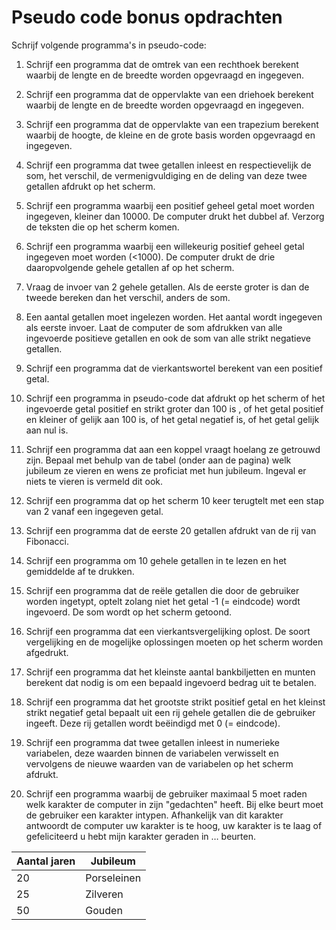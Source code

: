# Pseudo code bonus opdrachten

Schrijf volgende programma's in pseudo-code:
  1. Schrijf een programma dat de omtrek van een rechthoek berekent waarbij de lengte en de breedte worden opgevraagd en ingegeven.
  
  1. Schrijf een programma dat de oppervlakte van een driehoek berekent waarbij de lengte en de breedte worden opgevraagd en ingegeven.
  
  1. Schrijf een programma dat de oppervlakte van een trapezium berekent waarbij de hoogte, de kleine en de grote basis worden opgevraagd en ingegeven.
  
  1. Schrijf een programma dat twee getallen inleest en respectievelijk de som, het verschil, de vermenigvuldiging en de deling van deze twee getallen afdrukt op het scherm.
  
  1. Schrijf een programma waarbij een positief geheel getal moet worden ingegeven, kleiner dan 10000. De computer drukt het dubbel af. Verzorg de teksten die op het scherm komen.
  
  1. Schrijf een programma waarbij een willekeurig positief geheel getal ingegeven moet worden (<1000). De computer drukt de drie daaropvolgende gehele getallen af op het scherm.
  
  1. Vraag de invoer van 2 gehele getallen. Als de eerste groter is dan de tweede bereken dan het verschil, anders de som.
  
  1. Een aantal getallen moet ingelezen worden. Het aantal wordt ingegeven als eerste invoer. Laat de computer de som afdrukken van alle ingevoerde positieve getallen en ook de som van alle strikt negatieve getallen.
  
  1. Schrijf een programma dat de vierkantswortel berekent van een positief getal.
  
  1. Schrijf een programma in pseudo-code dat afdrukt op het scherm of het ingevoerde getal positief en strikt groter dan 100 is , of het getal positief en kleiner of gelijk aan 100 is, of het getal negatief is, of het getal gelijk aan nul is.
  
  1. Schrijf een programma dat aan een koppel vraagt hoelang ze getrouwd zijn. Bepaal met behulp van de tabel (onder aan de pagina) welk jubileum ze vieren en wens ze proficiat met hun jubileum. Ingeval er niets te vieren is vermeld dit ook.
  
  1. Schrijf een programma dat op het scherm 10 keer terugtelt met een stap van 2 vanaf een ingegeven getal.
  
  1. Schrijf een programma dat de eerste 20 getallen afdrukt van de rij van Fibonacci.
  
  1. Schrijf een programma om 10 gehele getallen in te lezen en het gemiddelde af te drukken.
  
  1. Schrijf een programma dat de reële getallen die door de gebruiker worden ingetypt, optelt zolang niet het getal -1 (= eindcode) wordt ingevoerd. De som wordt op het scherm getoond.
  
  1. Schrijf een programma dat een vierkantsvergelijking oplost. De soort vergelijking en de mogelijke oplossingen moeten op het scherm worden afgedrukt.
  
  1. Schrijf een programma dat het kleinste aantal bankbiljetten en munten berekent dat nodig is om een bepaald ingevoerd bedrag uit te betalen.

  1. Schrijf een programma dat het grootste strikt positief getal en het kleinst strikt negatief getal bepaalt uit een rij gehele getallen die de gebruiker ingeeft. Deze rij getallen wordt beëindigd met 0 (= eindcode).

  1. Schrijf een programma dat twee getallen inleest in numerieke variabelen, deze waarden binnen de variabelen verwisselt en vervolgens de nieuwe waarden van de variabelen op het scherm afdrukt.

  1. Schrijf een programma waarbij de gebruiker maximaal 5 moet raden welk karakter de computer in zijn "gedachten" heeft. Bij elke beurt moet de gebruiker een karakter intypen. Afhankelijk van dit karakter antwoordt de computer uw karakter is te hoog, uw karakter is te laag of gefeliciteerd u hebt mijn karakter geraden in … beurten.
  
  | Aantal jaren  | Jubileum      |
  | ------------- | ------------- |
  | 20            | Porseleinen   |
  | 25            | Zilveren      |
  | 50            | Gouden        |
